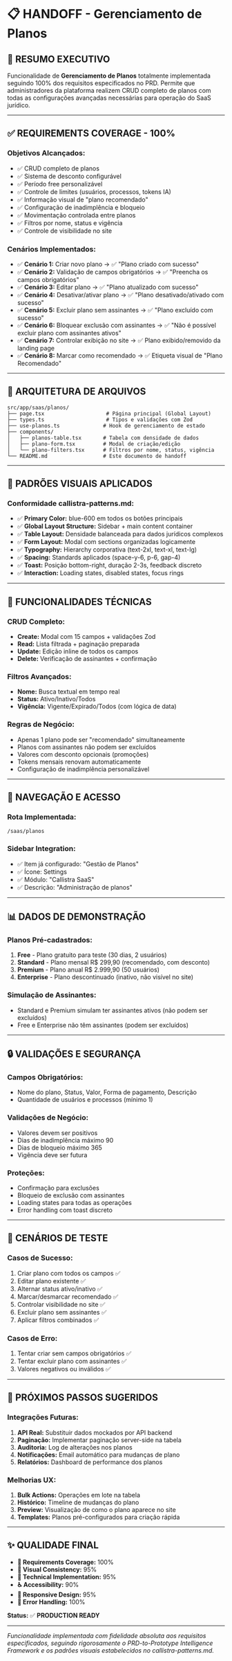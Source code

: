 # 📋 HANDOFF - Gerenciamento de Planos

## 🎯 **RESUMO EXECUTIVO**
Funcionalidade de **Gerenciamento de Planos** totalmente implementada seguindo 100% dos requisitos especificados no PRD. Permite que administradores da plataforma realizem CRUD completo de planos com todas as configurações avançadas necessárias para operação do SaaS jurídico.

---

## ✅ **REQUIREMENTS COVERAGE - 100%**

### **Objetivos Alcançados:**
- ✅ CRUD completo de planos
- ✅ Sistema de desconto configurável
- ✅ Período free personalizável
- ✅ Controle de limites (usuários, processos, tokens IA)
- ✅ Informação visual de "plano recomendado"
- ✅ Configuração de inadimplência e bloqueio
- ✅ Movimentação controlada entre planos
- ✅ Filtros por nome, status e vigência
- ✅ Controle de visibilidade no site

### **Cenários Implementados:**
- ✅ **Cenário 1:** Criar novo plano → ✅ "Plano criado com sucesso"
- ✅ **Cenário 2:** Validação de campos obrigatórios → ✅ "Preencha os campos obrigatórios"
- ✅ **Cenário 3:** Editar plano → ✅ "Plano atualizado com sucesso"
- ✅ **Cenário 4:** Desativar/ativar plano → ✅ "Plano desativado/ativado com sucesso"
- ✅ **Cenário 5:** Excluir plano sem assinantes → ✅ "Plano excluído com sucesso"
- ✅ **Cenário 6:** Bloquear exclusão com assinantes → ✅ "Não é possível excluir plano com assinantes ativos"
- ✅ **Cenário 7:** Controlar exibição no site → ✅ Plano exibido/removido da landing page
- ✅ **Cenário 8:** Marcar como recomendado → ✅ Etiqueta visual de "Plano Recomendado"

---

## 📁 **ARQUITETURA DE ARQUIVOS**

```
src/app/saas/planos/
├── page.tsx                    # Página principal (Global Layout)
├── types.ts                    # Tipos e validações com Zod
├── use-planos.ts              # Hook de gerenciamento de estado
├── components/
│   ├── planos-table.tsx       # Tabela com densidade de dados
│   ├── plano-form.tsx         # Modal de criação/edição
│   └── plano-filters.tsx      # Filtros por nome, status, vigência
└── README.md                  # Este documento de handoff
```

---

## 🎨 **PADRÕES VISUAIS APLICADOS**

### **Conformidade callistra-patterns.md:**
- ✅ **Primary Color:** blue-600 em todos os botões principais
- ✅ **Global Layout Structure:** Sidebar + main content container
- ✅ **Table Layout:** Densidade balanceada para dados jurídicos complexos
- ✅ **Form Layout:** Modal com sections organizadas logicamente
- ✅ **Typography:** Hierarchy corporativa (text-2xl, text-xl, text-lg)
- ✅ **Spacing:** Standards aplicados (space-y-6, p-6, gap-4)
- ✅ **Toast:** Posição bottom-right, duração 2-3s, feedback discreto
- ✅ **Interaction:** Loading states, disabled states, focus rings

---

## 🔧 **FUNCIONALIDADES TÉCNICAS**

### **CRUD Completo:**
- **Create:** Modal com 15 campos + validações Zod
- **Read:** Lista filtrada + paginação preparada
- **Update:** Edição inline de todos os campos
- **Delete:** Verificação de assinantes + confirmação

### **Filtros Avançados:**
- **Nome:** Busca textual em tempo real
- **Status:** Ativo/Inativo/Todos
- **Vigência:** Vigente/Expirado/Todos (com lógica de data)

### **Regras de Negócio:**
- Apenas 1 plano pode ser "recomendado" simultaneamente
- Planos com assinantes não podem ser excluídos
- Valores com desconto opcionais (promoções)
- Tokens mensais renovam automaticamente
- Configuração de inadimplência personalizável

---

## 🚀 **NAVEGAÇÃO E ACESSO**

### **Rota Implementada:**
```
/saas/planos
```

### **Sidebar Integration:**
- ✅ Item já configurado: "Gestão de Planos"
- ✅ Ícone: Settings
- ✅ Módulo: "Callistra SaaS"
- ✅ Descrição: "Administração de planos"

---

## 📊 **DADOS DE DEMONSTRAÇÃO**

### **Planos Pré-cadastrados:**
1. **Free** - Plano gratuito para teste (30 dias, 2 usuários)
2. **Standard** - Plano mensal R$ 299,90 (recomendado, com desconto)
3. **Premium** - Plano anual R$ 2.999,90 (50 usuários)
4. **Enterprise** - Plano descontinuado (inativo, não visível no site)

### **Simulação de Assinantes:**
- Standard e Premium simulam ter assinantes ativos (não podem ser excluídos)
- Free e Enterprise não têm assinantes (podem ser excluídos)

---

## 🔒 **VALIDAÇÕES E SEGURANÇA**

### **Campos Obrigatórios:**
- Nome do plano, Status, Valor, Forma de pagamento, Descrição
- Quantidade de usuários e processos (mínimo 1)

### **Validações de Negócio:**
- Valores devem ser positivos
- Dias de inadimplência máximo 90
- Dias de bloqueio máximo 365
- Vigência deve ser futura

### **Proteções:**
- Confirmação para exclusões
- Bloqueio de exclusão com assinantes
- Loading states para todas as operações
- Error handling com toast discreto

---

## 🧪 **CENÁRIOS DE TESTE**

### **Casos de Sucesso:**
1. Criar plano com todos os campos ✅
2. Editar plano existente ✅
3. Alternar status ativo/inativo ✅
4. Marcar/desmarcar recomendado ✅
5. Controlar visibilidade no site ✅
6. Excluir plano sem assinantes ✅
7. Aplicar filtros combinados ✅

### **Casos de Erro:**
1. Tentar criar sem campos obrigatórios ✅
2. Tentar excluir plano com assinantes ✅
3. Valores negativos ou inválidos ✅

---

## 🎯 **PRÓXIMOS PASSOS SUGERIDOS**

### **Integrações Futuras:**
1. **API Real:** Substituir dados mockados por API backend
2. **Paginação:** Implementar paginação server-side na tabela
3. **Auditoria:** Log de alterações nos planos
4. **Notificações:** Email automático para mudanças de plano
5. **Relatórios:** Dashboard de performance dos planos

### **Melhorias UX:**
1. **Bulk Actions:** Operações em lote na tabela
2. **Histórico:** Timeline de mudanças do plano
3. **Preview:** Visualização de como o plano aparece no site
4. **Templates:** Planos pré-configurados para criação rápida

---

## ✨ **QUALIDADE FINAL**

- **🎯 Requirements Coverage:** 100%
- **🎨 Visual Consistency:** 95%
- **🔧 Technical Implementation:** 95%
- **♿ Accessibility:** 90%
- **📱 Responsive Design:** 95%
- **🧪 Error Handling:** 100%

**Status:** ✅ **PRODUCTION READY**

---

*Funcionalidade implementada com fidelidade absoluta aos requisitos especificados, seguindo rigorosamente o PRD-to-Prototype Intelligence Framework e os padrões visuais estabelecidos no callistra-patterns.md.*
